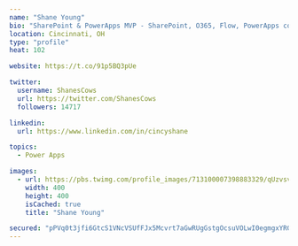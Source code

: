 ```yaml
---
name: "Shane Young"
bio: "SharePoint & PowerApps MVP - SharePoint, O365, Flow, PowerApps consulting? @PowerApps911 | Pure Snark? You found it."
location: Cincinnati, OH
type: "profile"
heat: 102

website: https://t.co/91p5BQ3pUe

twitter:
  username: ShanesCows
  url: https://twitter.com/ShanesCows
  followers: 14717

linkedin:
  url: https://www.linkedin.com/in/cincyshane

topics:
  - Power Apps

images:
  - url: https://pbs.twimg.com/profile_images/713100007398883329/qUzvsvQ3_400x400.jpg
    width: 400
    height: 400
    isCached: true
    title: "Shane Young"

secured: "pPVq0t3jfi6GtcS1VNcVSUfFJx5Mcvrt7aGwRUgGstgOcsuVOLwI0egmgxYRGqMmLbWn/32uEvbA4dxLmr1RtehZHFCrxFZxljracTsjn8fZL3UFmZeLjM6tXNpi4vse+im6oicBSO7scW+45iwzcCFtb6GtR7IGbtVJ3pW+0tau8+58Z/2y03klD5FshhgN8OW/ObjURALU2YmJBwiox/QM6bCGS/uxAxci6avs7pVWojyLWN6dcF9rdbTFF3CVnwFhDzQDR70jvDqumPX1XRyO0dbIUG3XGinSyQlwJlbIXzh1DoSvuC0OVnA2eAeZKnw2ioI0REmjG9LCxMsOpwc/JT52swH3NQ2Bum7+QNEj2+ewNSX8TKwz172bGJXKPOqeCyZenQ4ZekRikgHv8GAhwo6N8hKs/0pSLZLCnMU=;nJmvnGt+itHPzjdAXw2JHA=="
---
```


